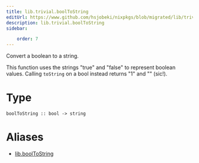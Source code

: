 ```yaml
---
title: lib.trivial.boolToString
editUrl: https://www.github.com/hsjobeki/nixpkgs/blob/migrated/lib/trivial.nix#L162C18
description: lib.trivial.boolToString
sidebar:

    order: 7
---
```


Convert a boolean to a string.

This function uses the strings "true" and "false" to represent
boolean values. Calling `toString` on a bool instead returns "1"
and "" (sic!).

# Type

```
boolToString :: bool -> string
```


# Aliases

- [lib.boolToString](/nix-doc-comments/reference/lib/lib-booltostring)


